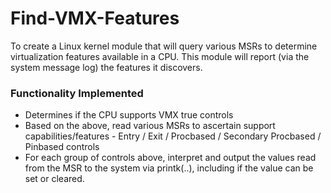 # Find-VMX-Features
To create a Linux kernel module that will query various MSRs to determine virtualization features available in a CPU. 
This module will report (via the system message log) the features it discovers.

### Functionality Implemented
- Determines if the CPU supports VMX true controls
- Based on the above, read various MSRs to ascertain support capabilities/features - Entry / Exit / Procbased / Secondary Procbased / Pinbased controls
- For each group of controls above, interpret and output the values read from the MSR to the system via printk(..), including if the value can be set or cleared.
